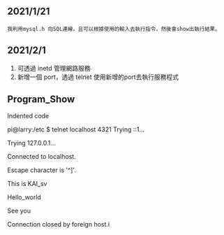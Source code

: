 ## 2021/1/21
    我利用mysql.h 向SQL連線，且可以根據使用的輸入去執行指令，然後會show出執行結果。
## 2021/2/1
1. 可透過 inetd 管理網路服務
2. 新增一個 port，透過 telnet 使用新增的port去執行服務程式

## Program_Show

Indented code

pi@larry:/etc $ telnet localhost 4321
Trying ::1...

Trying 127.0.0.1...

Connected to localhost.

Escape character is '^]'.

This is KAI_sv

Hello_world

See you

Connection closed by foreign host.i

